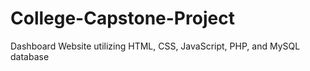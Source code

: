 # College-Capstone-Project
Dashboard Website utilizing HTML, CSS, JavaScript, PHP, and MySQL database
